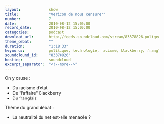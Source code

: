 ```yaml
---
layout:             show
title:              "Verizon de nous censurer"
number:             7
date:               2010-08-12 15:00:00
record_date:        2010-08-12 15:00:00
categories:         podcast
download_url:       http://feeds.soundcloud.com/stream/83378826-poligeek-poligeek7.mp3
theme_debat:        ""
duration:           "1:18:33"
keywords:           politique, technologie, racisme, blackberry, franglais, neutralité, neutrality, net
soundclound_id:     "83378826"
hosting:            soundcloud
excerpt_separator:  "<!--more-->"
---
```



On y cause :

- Du racisme d’état
- De "l’affaire" Blackberry
- Du franglais

Thème du grand débat :

- La neutralité du net est-elle menacée ?
